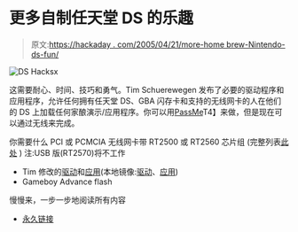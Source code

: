 # 更多自制任天堂 DS 的乐趣

> 原文:[https://hackaday . com/2005/04/21/more-home brew-Nintendo-ds-fun/](https://hackaday.com/2005/04/21/more-homebrew-nintendo-ds-fun/)

![DS Hacksx](img/42e53d02c94a0145dea4de0c6adfb5b0.png)

这需要耐心、时间、技巧和勇气。Tim Schuerewegen 发布了必要的驱动程序和应用程序，允许任何拥有任天堂 DS、GBA 闪存卡和支持的无线网卡的人在他们的 DS 上加载任何家酿演示/应用程序。你可以用[PassMe](http://www.dspassme.com/)T4】来做，但是现在可以通过无线来完成。

你需要什么
PCI 或 PCMCIA 无线网卡带 RT2500 或 RT2560 芯片组
(完整列表[此处](http://ralink.rapla.net/) )
注:USB 版(RT2570)将不工作
* Tim 修改的[驱动](http://users.belgacom.net/bn967347/rt2560_driver_1_0_0_6.zip)和[应用](http://users.belgacom.net/bn967347/rt2560_app_wmb_1_1_fixed.zip)(本地镜像:[驱动](http://www.aaronrogers.com/nintendods/wifime/rt2560_driver_1_0_0_6.zip)、[应用](http://www.aaronrogers.com/nintendods/wifime/rt2560_app_wmb_1_1_fixed.zip))
* Gameboy Advance flash

慢慢来，一步一步地阅读所有内容

*   [永久链接](http://www.aaronrogers.com/nintendods/wifime.php)